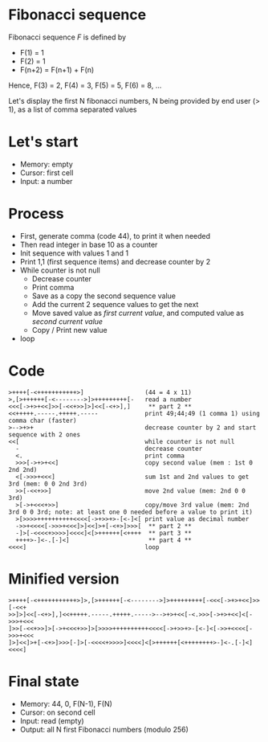 # Fibonacci sequence

Fibonacci sequence _F_ is defined by
* F(1) = 1
* F(2) = 1
* F(n+2) = F(n+1) + F(n)

Hence, F(3) = 2, F(4) = 3, F(5) = 5, F(6) = 8, ...

Let's display the first N fibonacci numbers, N being provided by end user (> 1), as a list of comma separated values

# Let's start

* Memory: empty
* Cursor: first cell
* Input: a number

# Process

* First, generate comma (code 44), to print it when needed
* Then read integer in base 10 as a counter
* Init sequence with values 1 and 1
* Print 1,1 (first sequence items) and decrease counter by 2
* While counter is not null
  * Decrease counter
  * Print comma
  * Save as a copy the second sequence value
  * Add the current 2 sequence values to get the next
  * Move saved value as _first current value_, and computed value as _second current value_
  * Copy / Print new value
* loop

# Code
```
>++++[-<+++++++++++>]                 (44 = 4 x 11)
>,[>++++++[-<-------->]>+++++++++[-   read a number
<<<[->+>+<<]>>[-<<+>>]>]<<[-<+>],]     ** part 2 **
<<+++++.-----.+++++.-----             print 49;44;49 (1 comma 1) using comma char (faster)
>-->+>+                               decrease counter by 2 and start sequence with 2 ones
<<[                                   while counter is not null
  -                                   decrease counter
  <.                                  print comma
  >>>[->+>+<<]                        copy second value (mem : 1st 0 2nd 2nd)
  <[->>>+<<<]                         sum 1st and 2nd values to get 3rd (mem: 0 0 2nd 3rd)
  >>[-<<+>>]                          move 2nd value (mem: 2nd 0 0 3rd)
  >[->+<<<+>>]                        copy/move 3rd value (mem: 2nd 3rd 0 0 3rd; note: at least one 0 needed before a value to print it)
  >[>>>>++++++++++<<<<[->+>>+>-[<-]<[ print value as decimal number
  ->>+<<<<[->>>+<<<]>]<<]>+[-<+>]>>>[  ** part 2 **
  -]>[-<<<<+>>>>]<<<<]<[>++++++[<++++  ** part 3 **
  ++++>-]<-.[-]<]                      ** part 4 **
<<<<]                                 loop
```

# Minified version
```
>++++[-<+++++++++++>]>,[>++++++[-<-------->]>+++++++++[-<<<[->+>+<<]>>[-<<+
>>]>]<<[-<+>],]<<+++++.-----.+++++.----->-->+>+<<[-<.>>>[->+>+<<]<[->>>+<<<
]>>[-<<+>>]>[->+<<<+>>]>[>>>>++++++++++<<<<[->+>>+>-[<-]<[->>+<<<<[->>>+<<<
]>]<<]>+[-<+>]>>>[-]>[-<<<<+>>>>]<<<<]<[>++++++[<++++++++>-]<-.[-]<]<<<<]
```

# Final state

* Memory: 44, 0, F(N-1), F(N)
* Cursor: on second cell
* Input: read (empty)
* Output: all N first Fibonacci numbers (modulo 256)
